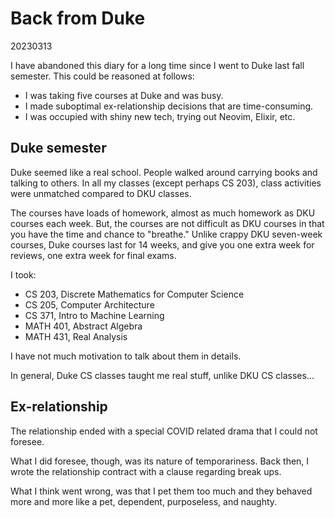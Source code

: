 # Back from Duke

20230313

I have abandoned this diary for a long time since I went to Duke last fall
semester.
This could be reasoned at follows:

- I was taking five courses at Duke and was busy.
- I made suboptimal ex-relationship decisions that are time-consuming.
- I was occupied with shiny new tech, trying out Neovim, Elixir, etc.

## Duke semester

Duke seemed like a real school.
People walked around carrying books and talking to others.
In all my classes (except perhaps CS 203), class activities were unmatched
compared to DKU classes.

The courses have loads of homework, almost as much homework as DKU courses
each week.
But, the courses are not difficult as DKU courses in that you have the time and
chance to "breathe."
Unlike crappy DKU seven-week courses, Duke courses last for 14 weeks,
and give you one extra week for reviews, one extra week for final exams.

I took:

- CS 203, Discrete Mathematics for Computer Science
- CS 205, Computer Architecture
- CS 371, Intro to Machine Learning
- MATH 401, Abstract Algebra
- MATH 431, Real Analysis

I have not much motivation to talk about them in details.

In general, Duke CS classes taught me real stuff, unlike DKU CS classes…

## Ex-relationship

The relationship ended with a special COVID related drama that I could not
foresee.

What I did foresee, though, was its nature of temporariness.
Back then, I wrote the relationship contract with a clause regarding break ups.

What I think went wrong, was that I pet them too much and they behaved more and
more like a pet, dependent, purposeless, and naughty.
